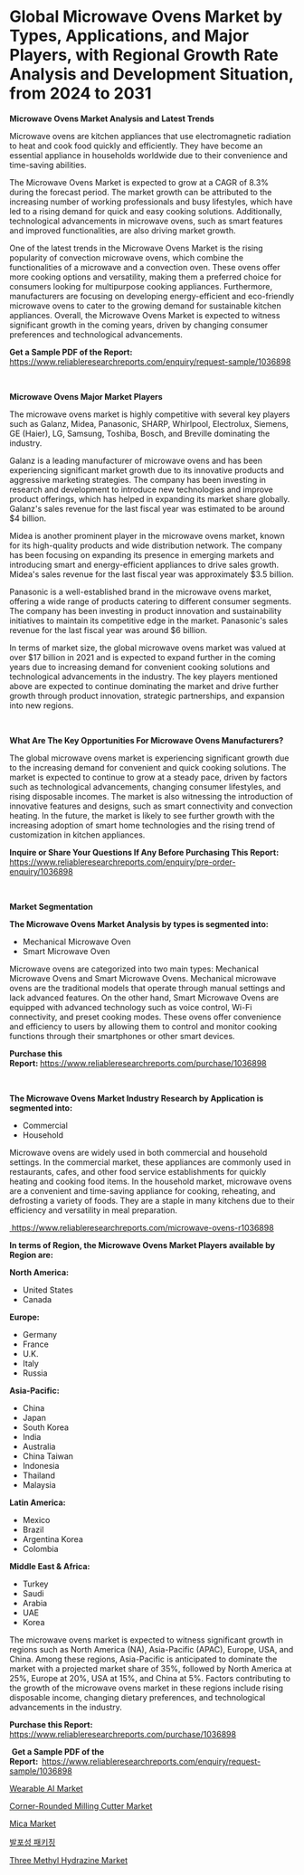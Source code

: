 <p><h1>Global Microwave Ovens Market by Types, Applications, and Major Players, with Regional Growth Rate Analysis and Development Situation, from 2024 to 2031</h1></p><p><strong>Microwave Ovens Market Analysis and Latest Trends</strong></p>
<p><p>Microwave ovens are kitchen appliances that use electromagnetic radiation to heat and cook food quickly and efficiently. They have become an essential appliance in households worldwide due to their convenience and time-saving abilities.</p><p>The Microwave Ovens Market is expected to grow at a CAGR of 8.3% during the forecast period. The market growth can be attributed to the increasing number of working professionals and busy lifestyles, which have led to a rising demand for quick and easy cooking solutions. Additionally, technological advancements in microwave ovens, such as smart features and improved functionalities, are also driving market growth.</p><p>One of the latest trends in the Microwave Ovens Market is the rising popularity of convection microwave ovens, which combine the functionalities of a microwave and a convection oven. These ovens offer more cooking options and versatility, making them a preferred choice for consumers looking for multipurpose cooking appliances. Furthermore, manufacturers are focusing on developing energy-efficient and eco-friendly microwave ovens to cater to the growing demand for sustainable kitchen appliances. Overall, the Microwave Ovens Market is expected to witness significant growth in the coming years, driven by changing consumer preferences and technological advancements.</p></p>
<p><strong>Get a Sample PDF of the Report:&nbsp;</strong> <a href="https://www.reliableresearchreports.com/enquiry/request-sample/1036898">https://www.reliableresearchreports.com/enquiry/request-sample/1036898</a></p>
<p>&nbsp;</p>
<p><strong>Microwave Ovens Major Market Players</strong></p>
<p><p>The microwave ovens market is highly competitive with several key players such as Galanz, Midea, Panasonic, SHARP, Whirlpool, Electrolux, Siemens, GE (Haier), LG, Samsung, Toshiba, Bosch, and Breville dominating the industry. </p><p>Galanz is a leading manufacturer of microwave ovens and has been experiencing significant market growth due to its innovative products and aggressive marketing strategies. The company has been investing in research and development to introduce new technologies and improve product offerings, which has helped in expanding its market share globally. Galanz's sales revenue for the last fiscal year was estimated to be around $4 billion.</p><p>Midea is another prominent player in the microwave ovens market, known for its high-quality products and wide distribution network. The company has been focusing on expanding its presence in emerging markets and introducing smart and energy-efficient appliances to drive sales growth. Midea's sales revenue for the last fiscal year was approximately $3.5 billion.</p><p>Panasonic is a well-established brand in the microwave ovens market, offering a wide range of products catering to different consumer segments. The company has been investing in product innovation and sustainability initiatives to maintain its competitive edge in the market. Panasonic's sales revenue for the last fiscal year was around $6 billion.</p><p>In terms of market size, the global microwave ovens market was valued at over $17 billion in 2021 and is expected to expand further in the coming years due to increasing demand for convenient cooking solutions and technological advancements in the industry. The key players mentioned above are expected to continue dominating the market and drive further growth through product innovation, strategic partnerships, and expansion into new regions.</p></p>
<p>&nbsp;</p>
<p><strong>What Are The Key Opportunities For Microwave Ovens Manufacturers?</strong></p>
<p><p>The global microwave ovens market is experiencing significant growth due to the increasing demand for convenient and quick cooking solutions. The market is expected to continue to grow at a steady pace, driven by factors such as technological advancements, changing consumer lifestyles, and rising disposable incomes. The market is also witnessing the introduction of innovative features and designs, such as smart connectivity and convection heating. In the future, the market is likely to see further growth with the increasing adoption of smart home technologies and the rising trend of customization in kitchen appliances.</p></p>
<p><strong>Inquire or Share Your Questions If Any Before Purchasing This Report:</strong> <a href="https://www.reliableresearchreports.com/enquiry/pre-order-enquiry/1036898">https://www.reliableresearchreports.com/enquiry/pre-order-enquiry/1036898</a></p>
<p>&nbsp;</p>
<p><strong>Market Segmentation</strong></p>
<p><strong>The Microwave Ovens Market Analysis by types is segmented into:</strong></p>
<p><ul><li>Mechanical Microwave Oven</li><li>Smart Microwave Oven</li></ul></p>
<p><p>Microwave ovens are categorized into two main types: Mechanical Microwave Ovens and Smart Microwave Ovens. Mechanical microwave ovens are the traditional models that operate through manual settings and lack advanced features. On the other hand, Smart Microwave Ovens are equipped with advanced technology such as voice control, Wi-Fi connectivity, and preset cooking modes. These ovens offer convenience and efficiency to users by allowing them to control and monitor cooking functions through their smartphones or other smart devices.</p></p>
<p><strong>Purchase this Report:&nbsp;</strong><a href="https://www.reliableresearchreports.com/purchase/1036898">https://www.reliableresearchreports.com/purchase/1036898</a></p>
<p>&nbsp;</p>
<p><strong>The Microwave Ovens Market Industry Research by Application is segmented into:</strong></p>
<p><ul><li>Commercial</li><li>Household</li></ul></p>
<p><p>Microwave ovens are widely used in both commercial and household settings. In the commercial market, these appliances are commonly used in restaurants, cafes, and other food service establishments for quickly heating and cooking food items. In the household market, microwave ovens are a convenient and time-saving appliance for cooking, reheating, and defrosting a variety of foods. They are a staple in many kitchens due to their efficiency and versatility in meal preparation.</p></p>
<p><a href="https://www.reliableresearchreports.com/microwave-ovens-r1036898">&nbsp;https://www.reliableresearchreports.com/microwave-ovens-r1036898</a></p>
<p><strong>In terms of Region, the Microwave Ovens Market Players available by Region are:</strong></p>
<p>
    <p> <strong> North America: </strong>
        <ul>
            <li>United States</li>
            <li>Canada</li>
        </ul>
        </p> 
    <p> <strong> Europe: </strong>
        <ul>
            <li>Germany</li>
            <li>France</li>
            <li>U.K.</li>
            <li>Italy</li>
            <li>Russia</li>
        </ul>
        </p> 
    <p> <strong> Asia-Pacific: </strong>
        <ul>
            <li>China</li>
            <li>Japan</li>
            <li>South Korea</li>
            <li>India</li>
            <li>Australia</li>
            <li>China Taiwan</li>
            <li>Indonesia</li>
            <li>Thailand</li>
            <li>Malaysia</li>
        </ul>
        </p> 
    <p> <strong> Latin America: </strong>
        <ul>
            <li>Mexico</li>
            <li>Brazil</li>
            <li>Argentina Korea</li>
            <li>Colombia</li>
        </ul>
        </p> 
    <p> <strong> Middle East & Africa: </strong>
        <ul>
            <li>Turkey</li>
            <li>Saudi</li>
            <li>Arabia</li>
            <li>UAE</li>
            <li>Korea</li>
        </ul>
    </p>
    </p>
<p><p>The microwave ovens market is expected to witness significant growth in regions such as North America (NA), Asia-Pacific (APAC), Europe, USA, and China. Among these regions, Asia-Pacific is anticipated to dominate the market with a projected market share of 35%, followed by North America at 25%, Europe at 20%, USA at 15%, and China at 5%. Factors contributing to the growth of the microwave ovens market in these regions include rising disposable income, changing dietary preferences, and technological advancements in the industry.</p></p>
<p><strong>Purchase this Report: </strong><a href="https://www.reliableresearchreports.com/purchase/1036898">https://www.reliableresearchreports.com/purchase/1036898</a></p>
<p>&nbsp;<strong>Get a Sample PDF of the Report:&nbsp;&nbsp;</strong><a href="https://www.reliableresearchreports.com/enquiry/request-sample/1036898">https://www.reliableresearchreports.com/enquiry/request-sample/1036898</a></p>
<p><strong></strong></p>
<p><p><a href="https://github.com/jsmusil/Market-Research-Report-List-3/blob/main/wearable-ai-market.md">Wearable AI Market</a></p><p><a href="https://www.linkedin.com/pulse/corner-rounded-milling-cutter-market-trends-forecast-competitive-8ythc">Corner-Rounded Milling Cutter Market</a></p><p><a href="https://github.com/yemakinde/Market-Research-Report-List-2/blob/main/mica-market.md">Mica Market</a></p><p><a href="https://github.com/iansanftyord09878/Market-Research-Report-List-1/blob/main/876199951999.md">발포성 패키징</a></p><p><a href="https://www.linkedin.com/pulse/insights-three-methyl-hydrazine-market-size-analysing-share-ujvwf?trackingId=5TU1FmLkry2U%2BVh2kLPXew%3D%3D">Three Methyl Hydrazine Market</a></p></p>